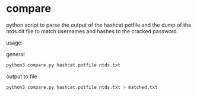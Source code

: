 # compare
python script to parse the output of the hashcat potfile and the dump of the ntds.dit file to match usernames and hashes to the cracked password.


usage:

general 
```bash
python3 compare.py hashcat.potfile ntds.txt
```

output to file
```bash
python3 compare.py hashcat.potfile ntds.txt > matched.txt
```
